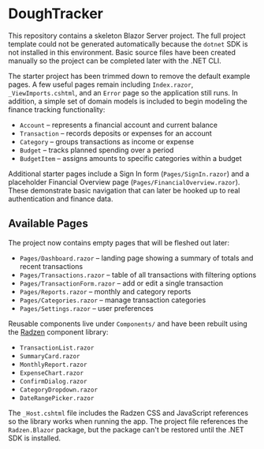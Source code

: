 # DoughTracker

This repository contains a skeleton Blazor Server project. The full project template could not be generated automatically because the `dotnet` SDK is not installed in this environment. Basic source files have been created manually so the project can be completed later with the .NET CLI.

The starter project has been trimmed down to remove the default example pages. A few useful pages remain including `Index.razor`, `_ViewImports.cshtml`, and an `Error` page so the application still runs. In addition, a simple set of domain models is included to begin modeling the finance tracking functionality:

* `Account` – represents a financial account and current balance
* `Transaction` – records deposits or expenses for an account
* `Category` – groups transactions as income or expense
* `Budget` – tracks planned spending over a period
* `BudgetItem` – assigns amounts to specific categories within a budget

Additional starter pages include a Sign In form (`Pages/SignIn.razor`) and a placeholder Financial Overview page (`Pages/FinancialOverview.razor`). These demonstrate basic navigation that can later be hooked up to real authentication and finance data.

## Available Pages

The project now contains empty pages that will be fleshed out later:

- `Pages/Dashboard.razor` – landing page showing a summary of totals and recent transactions
- `Pages/Transactions.razor` – table of all transactions with filtering options
- `Pages/TransactionForm.razor` – add or edit a single transaction
- `Pages/Reports.razor` – monthly and category reports
- `Pages/Categories.razor` – manage transaction categories
- `Pages/Settings.razor` – user preferences

Reusable components live under `Components/` and have been rebuilt using the [Radzen](https://blazor.radzen.com/) component library:

- `TransactionList.razor`
- `SummaryCard.razor`
- `MonthlyReport.razor`
- `ExpenseChart.razor`
- `ConfirmDialog.razor`
- `CategoryDropdown.razor`
- `DateRangePicker.razor`

The `_Host.cshtml` file includes the Radzen CSS and JavaScript references so the library works when running the app. The project file references the `Radzen.Blazor` package, but the package can't be restored until the .NET SDK is installed.
